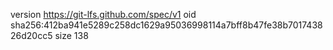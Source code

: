 version https://git-lfs.github.com/spec/v1
oid sha256:412ba941e5289c258dc1629a95036998114a7bff8b47fe38b701743826d20cc5
size 138
